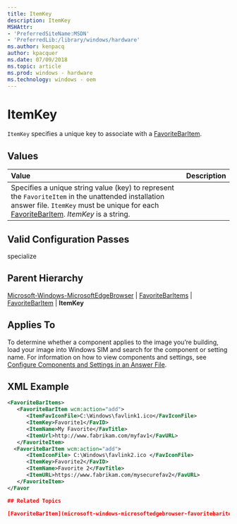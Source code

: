 ```yaml
---
title: ItemKey
description: ItemKey
MSHAttr:
- 'PreferredSiteName:MSDN'
- 'PreferredLib:/library/windows/hardware'
ms.author: kenpacq
author: kpacquer
ms.date: 07/09/2018
ms.topic: article
ms.prod: windows - hardware
ms.technology: windows - oem
---
```


# ItemKey

`ItemKey` specifies a unique key to associate with a [FavoriteBarItem](microsoft-windows-microsoftedgebrowser-favoritebaritems-favoritebaritem.md).

## Values

| Value                   | Description                                                                           |
|:------------------------|:--------------------------------------------------------------------------------------|
| Specifies a unique string value (key) to represent the `FavoriteItem` in the unattended installation answer file. `ItemKey` must be unique for each [FavoriteBarItem](microsoft-windows-microsoftedgebrowser-favoritebaritems-favoritebaritem.md). _ItemKey_ is a string. |


## Valid Configuration Passes

specialize

## Parent Hierarchy

[Microsoft-Windows-MicrosoftEdgeBrowser](microsoft-windows-microsoftedgebrowser.md) | [FavoriteBarItems](microsoft-windows-microsoftedgebrowser-favoritebaritems.md) | [FavoriteBarItem](microsoft-windows-microsoftedgebrowser-favoritebaritems-favoritebaritem.md) | **ItemKey**

## Applies To

To determine whether a component applies to the image you’re building, load your image into Windows SIM and search for the component or setting name. For information on how to view components and settings, see [Configure Components and Settings in an Answer File](https://docs.microsoft.com/en-us/windows-hardware/customize/desktop/wsim/configure-components-and-settings-in-an-answer-file).

## XML Example

```XML
<FavoriteBarItems>
   <FavoriteBarItem wcm:action="add">
      <ItemFavIconFile>C:\Windows\favlink1.ico</FavIconFile>
      <ItemKey>Favorite1</FavID>
      <ItemName>My Favorite</FavTitle>
      <ItemUrl>http://www.fabrikam.com/myfav1</FavURL>
   </FavoriteItem>
  <FavoriteBarItem wcm:action="add">
      <ItemIconFile> C:\Windows\favlink2.ico </FavIconFile>
      <ItemKey>Favorite2</FavID>
      <ItemName>Favorite 2</FavTitle>
      <ItemURL>https://www.fabrikam.com/mysecurefav2</FavURL>
   </FavoriteItem>
</Favor

## Related Topics

[FavoriteBarItem](microsoft-windows-microsoftedgebrowser-favoritebaritems-favoritebaritem.md)
